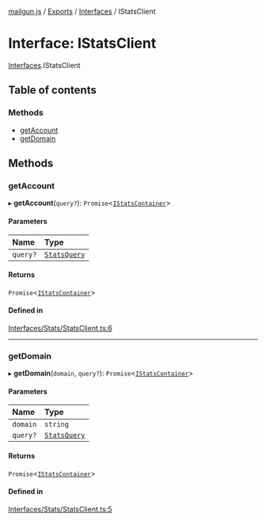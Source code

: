 [mailgun.js](../README.md) / [Exports](../modules.md) / [Interfaces](../modules/Interfaces.md) / IStatsClient

# Interface: IStatsClient

[Interfaces](../modules/Interfaces.md).IStatsClient

## Table of contents

### Methods

- [getAccount](Interfaces.IStatsClient.md#getaccount)
- [getDomain](Interfaces.IStatsClient.md#getdomain)

## Methods

### getAccount

▸ **getAccount**(`query?`): `Promise`<[`IStatsContainer`](Interfaces.IStatsContainer.md)\>

#### Parameters

| Name | Type |
| :------ | :------ |
| `query?` | [`StatsQuery`](../modules.md#statsquery) |

#### Returns

`Promise`<[`IStatsContainer`](Interfaces.IStatsContainer.md)\>

#### Defined in

[Interfaces/Stats/StatsClient.ts:6](https://github.com/mailgun/mailgun.js/blob/90086ca/lib/Interfaces/Stats/StatsClient.ts#L6)

___

### getDomain

▸ **getDomain**(`domain`, `query?`): `Promise`<[`IStatsContainer`](Interfaces.IStatsContainer.md)\>

#### Parameters

| Name | Type |
| :------ | :------ |
| `domain` | `string` |
| `query?` | [`StatsQuery`](../modules.md#statsquery) |

#### Returns

`Promise`<[`IStatsContainer`](Interfaces.IStatsContainer.md)\>

#### Defined in

[Interfaces/Stats/StatsClient.ts:5](https://github.com/mailgun/mailgun.js/blob/90086ca/lib/Interfaces/Stats/StatsClient.ts#L5)
